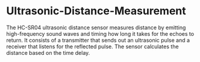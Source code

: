 # Ultrasonic-Distance-Measurement
The HC-SR04 ultrasonic distance sensor measures distance by emitting high-frequency sound waves and timing how long it takes for the echoes to return. It consists of a transmitter that sends out an ultrasonic pulse and a receiver that listens for the reflected pulse. The sensor calculates the distance based on the time delay.
